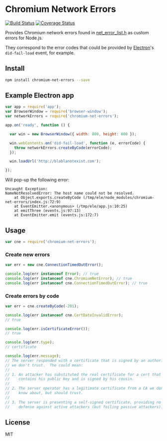 Chromium Network Errors
=======================

[![Build Status](https://secure.travis-ci.org/maxkueng/chromium-net-errors.png?branch=master)](http://travis-ci.org/maxkueng/chromium-net-errors)
[![Coverage Status](https://coveralls.io/repos/maxkueng/chromium-net-errors/badge.svg?branch=master&service=github)](https://coveralls.io/github/maxkueng/chromium-net-errors?branch=master)

Provides Chromium network errors found in
[net_error_list.h](http://src.chromium.org/svn/trunk/src/net/base/net_error_list.h)
as custom errors for Node.js. 

They correspond to the error codes that could be provided by
[Electron](https://github.com/atom/electron)'s `did-fail-load` event, for
example.

## Install

```sh
npm install chromium-net-errors --save
```

## Example Electron app

```js
var app = require('app');
var BrowserWindow = require('browser-window');
var networkErrors = require('chromium-net-errors');

app.on('ready', function () {

  var win = new BrowserWindow({ width: 800, height: 600 });

  win.webContents.on('did-fail-load', function (e, errorCode) {
    throw networkErrors.createByCode(errorCode);
  });

  win.loadUrl('http://blablanotexist.com');

});
```

Will pop-up the following error:

```
Uncaught Exception:
NameNotResolvedError: The host name could not be resolved.
    at Object.exports.createByCode (/tmp/ele/node_modules/chromium-net-errors/index.js:72:9)
    at EventEmitter.<anonymous> (/tmp/ele/app.js:10:25)
    at emitThree (events.js:97:13)
    at EventEmitter.emit (events.js:172:7)
```

## Usage

```js
var cne = require('chromium-net-errors');
```

### Create new errors

```js
var err = new cne.ConnectionTimedOutError();

console.log(err instanceof Error); // true
console.log(err instanceof cne.ChromiumNetError); // true
console.log(err instanceof cne.ConnectionTimedOutError); // true
```

### Create errors by code

```js
var err = cne.createByCode(-201);

console.log(err instanceof cne.CertDateInvalidError);
// true

console.log(err.isCertificateError());
// true

console.log(err.type); 
// certificate

console.log(err.message);
// The server responded with a certificate that is signed by an authority
// we don't trust.  The could mean:
//
// 1. An attacker has substituted the real certificate for a cert that
//    contains his public key and is signed by his cousin.
//
// 2. The server operator has a legitimate certificate from a CA we don't
//    know about, but should trust.
//
// 3. The server is presenting a self-signed certificate, providing no
//    defense against active attackers (but foiling passive attackers).
```

## License

MIT

